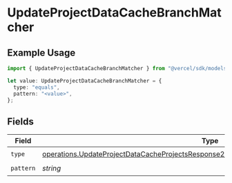 # UpdateProjectDataCacheBranchMatcher

## Example Usage

```typescript
import { UpdateProjectDataCacheBranchMatcher } from "@vercel/sdk/models/operations/updateprojectdatacache.js";

let value: UpdateProjectDataCacheBranchMatcher = {
  type: "equals",
  pattern: "<value>",
};
```

## Fields

| Field                                                                                                                                                                                                    | Type                                                                                                                                                                                                     | Required                                                                                                                                                                                                 | Description                                                                                                                                                                                              |
| -------------------------------------------------------------------------------------------------------------------------------------------------------------------------------------------------------- | -------------------------------------------------------------------------------------------------------------------------------------------------------------------------------------------------------- | -------------------------------------------------------------------------------------------------------------------------------------------------------------------------------------------------------- | -------------------------------------------------------------------------------------------------------------------------------------------------------------------------------------------------------- |
| `type`                                                                                                                                                                                                   | [operations.UpdateProjectDataCacheProjectsResponse200ApplicationJSONResponseBodyTargetsType](../../models/operations/updateprojectdatacacheprojectsresponse200applicationjsonresponsebodytargetstype.md) | :heavy_check_mark:                                                                                                                                                                                       | N/A                                                                                                                                                                                                      |
| `pattern`                                                                                                                                                                                                | *string*                                                                                                                                                                                                 | :heavy_check_mark:                                                                                                                                                                                       | N/A                                                                                                                                                                                                      |